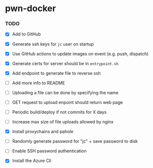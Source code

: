 # pwn-docker

### TODO

- [x] Add to GitHub
- [x] Generate ssh keys for `jc` user on startup
- [x] Use GitHub actions to update images on event (e.g. push, dispatch)
- [x] Generate certs for server should be in `entrypoint.sh`
- [x] Add endpoint to generate file to reverse ssh
- [ ] Add more info to README
- [ ] Uploading a file can be done by specifying the name
- [ ] GET request to upload enpoint should return web page
- [ ] Periodic build/deploy if not commits for X days
- [ ] Increase max size of file uploads allowed by nginx
- [x] Install proxychains and pahole
- [ ] Randomly generate password for "jc" + save password to disk
- [ ] Enable SSH password authentication
- [x] Install the Azure Cli

